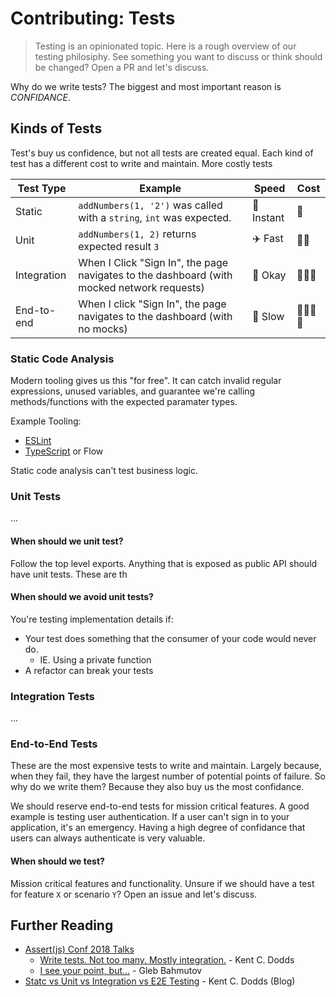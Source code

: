 # Contributing: Tests

> Testing is an opinionated topic. Here is a rough overview of our testing
> philosiphy. See something you want to discuss or think should be changed? Open
> a PR and let's discuss.

Why do we write tests? The biggest and most important reason is _CONFIDANCE_.

## Kinds of Tests

Test's buy us confidence, but not all tests are created equal. Each kind of test
has a different cost to write and maintain. More costly tests

| Test Type   | Example                                                                                    | Speed            | Cost                                                                     |
| ----------- | ------------------------------------------------------------------------------------------ | ---------------- | ------------------------------------------------------------------------ |
| Static      | `addNumbers(1, '2')` was called with a `string`, `int` was expected.                       | :rocket: Instant | :money_with_wings:                                                       |
| Unit        | `addNumbers(1, 2)` returns expected result `3`                                             | :airplane: Fast  | :money_with_wings::money_with_wings:                                     |
| Integration | When I Click "Sign In", the page navigates to the dashboard (with mocked network requests) | :running: Okay   | :money_with_wings::money_with_wings::money_with_wings:                   |
| End-to-end  | When I click "Sign In", the page navigates to the dashboard (with no mocks)                | :turtle: Slow    | :money_with_wings::money_with_wings::money_with_wings::money_with_wings: |

### Static Code Analysis

Modern tooling gives us this "for free". It can catch invalid regular
expressions, unused variables, and guarantee we're calling methods/functions
with the expected paramater types.

Example Tooling:

- [ESLint][eslint-rules]
- [TypeScript][typescript-docs] or Flow

Static code analysis can't test business logic.

### Unit Tests

...

#### When should we unit test?

Follow the top level exports. Anything that is exposed as public API should have
unit tests. These are th

#### When should we avoid unit tests?

You're testing implementation details if:

- Your test does something that the consumer of your code would never do.
  - IE. Using a private function
- A refactor can break your tests

### Integration Tests

...

### End-to-End Tests

These are the most expensive tests to write and maintain. Largely because, when
they fail, they have the largest number of potential points of failure. So why
do we write them? Because they also buy us the most confidance.

We should reserve end-to-end tests for mission critical features. A good example
is testing user authentication. If a user can't sign in to your application,
it's an emergency. Having a high degree of confidance that users can always
authenticate is very valuable.

#### When should we test?

Mission critical features and functionality. Unsure if we should have a test for
feature `X` or scenario `Y`? Open an issue and let's discuss.

## Further Reading

- [Assert(js) Conf 2018 Talks][assert-js-talks]
  - [Write tests. Not too many. Mostly integration.][kent-talk] - Kent C. Dodds
  - [I see your point, but…][gleb-talk] - Gleb Bahmutov
- [Statc vs Unit vs Integration vs E2E Testing][kent-blog] - Kent C. Dodds
  (Blog)

<!--
  Links
  -->

<!-- prettier-ignore-start -->
[eslint-rules]: https://eslint.org/docs/rules/
[typescript-docs]: https://www.typescriptlang.org/docs/home.html
<!-- Talks -->
[assert-js-talks]: https://www.youtube.com/playlist?list=PLZ66c9_z3umNSrKSb5cmpxdXZcIPNvKGw
[kent-talk]: https://www.youtube.com/watch?list=PLV5CVI1eNcJgNqzNwcs4UKrlJdhfDjshf
[gleb-talk]: https://www.youtube.com/watch?v=5FnalKRjpZk
[kent-blog]: https://kentcdodds.com/blog/unit-vs-integration-vs-e2e-tests
<!-- Images -->
[testing-trophy]: https://twitter.com/kentcdodds/status/960723172591992832?ref_src=twsrc%5Etfw%7Ctwcamp%5Etweetembed%7Ctwterm%5E960723172591992832&ref_url=https%3A%2F%2Fkentcdodds.com%2Fblog%2Fwrite-tests
[aaron-square]: https://twitter.com/Carofine247/status/966727489274961920
[gleb-pyramid]: https://twitter.com/Carofine247/status/966764532046684160/photo/3
[testing-pyramid]: https://dojo.ministryoftesting.com/dojo/lessons/the-mobile-test-pyramid
[testing-dorito]: https://twitter.com/denvercoder/status/960752578198843392
<!-- prettier-ignore-end -->
